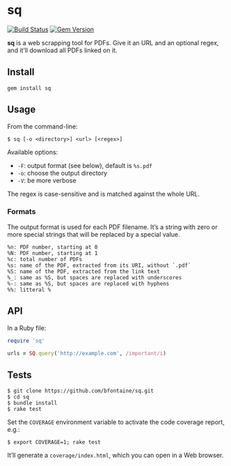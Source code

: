 # sq

[![Build Status](https://travis-ci.org/bfontaine/sq.png?branch=master)](https://travis-ci.org/bfontaine/sq)
[![Gem Version](https://badge.fury.io/rb/sq.png)](http://badge.fury.io/rb/sq)

**sq** is a web scrapping tool for PDFs. Give it an URL and an optional regex,
and it’ll download all PDFs linked on it.

## Install

```
gem install sq
```

## Usage

From the command-line:

```
$ sq [-o <directory>] <url> [<regex>]
```

Available options:

- `-F`: output format (see below), default is `%s.pdf`
- `-o`: choose the output directory
- `-V`: be more verbose

The regex is case-sensitive and is matched against the whole URL.

### Formats

The output format is used for each PDF filename. It’s a string with zero or
more special strings that will be replaced by a special value.

```
%n: PDF number, starting at 0
%N: PDF number, starting at 1
%c: total number of PDFs
%s: name of the PDF, extracted from its URI, without `.pdf`
%S: name of the PDF, extracted from the link text
%_: same as %S, but spaces are replaced with underscores
%-: same as %S, but spaces are replaced with hyphens
%%: litteral %
```

## API

In a Ruby file:

```ruby
require 'sq'

urls = SQ.query('http://example.com', /important/i)
```

## Tests

```
$ git clone https://github.com/bfontaine/sq.git
$ cd sq
$ bundle install
$ rake test
```

Set the `COVERAGE` environment variable to activate the code
coverage report, e.g.:

```
$ export COVERAGE=1; rake test
```


It’ll generate a `coverage/index.html`, which you can open in a
Web browser.
